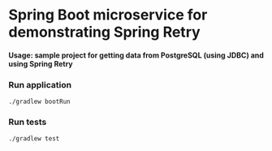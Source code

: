 # Spring Boot microservice for demonstrating Spring Retry

#### Usage: sample project for getting data from PostgreSQL (using JDBC) and using Spring Retry

### Run application

    ./gradlew bootRun

### Run tests

    ./gradlew test